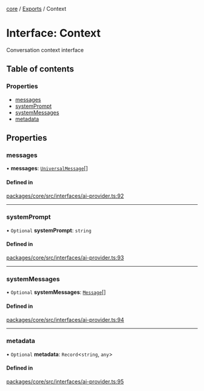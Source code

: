 <!-- 
 ⚠️  AUTO-GENERATED FILE - DO NOT EDIT MANUALLY
 This file is automatically generated by scripts/docs-generator.js
 To make changes, edit the source TypeScript files or update the generator script
-->

[core](../../) / [Exports](../modules) / Context

# Interface: Context

Conversation context interface

## Table of contents

### Properties

- [messages](Context#messages)
- [systemPrompt](Context#systemprompt)
- [systemMessages](Context#systemmessages)
- [metadata](Context#metadata)

## Properties

### messages

• **messages**: [`UniversalMessage`](../modules#universalmessage)[]

#### Defined in

[packages/core/src/interfaces/ai-provider.ts:92](https://github.com/woojubb/robota/blob/71f062d020afc1eae0c94155ab9c882c78b871e7/packages/core/src/interfaces/ai-provider.ts#L92)

___

### systemPrompt

• `Optional` **systemPrompt**: `string`

#### Defined in

[packages/core/src/interfaces/ai-provider.ts:93](https://github.com/woojubb/robota/blob/71f062d020afc1eae0c94155ab9c882c78b871e7/packages/core/src/interfaces/ai-provider.ts#L93)

___

### systemMessages

• `Optional` **systemMessages**: [`Message`](Message)[]

#### Defined in

[packages/core/src/interfaces/ai-provider.ts:94](https://github.com/woojubb/robota/blob/71f062d020afc1eae0c94155ab9c882c78b871e7/packages/core/src/interfaces/ai-provider.ts#L94)

___

### metadata

• `Optional` **metadata**: `Record`\<`string`, `any`\>

#### Defined in

[packages/core/src/interfaces/ai-provider.ts:95](https://github.com/woojubb/robota/blob/71f062d020afc1eae0c94155ab9c882c78b871e7/packages/core/src/interfaces/ai-provider.ts#L95)
